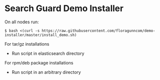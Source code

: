 # Search Guard Demo Installer

On all nodes run:

    $ bash <(curl -s https://raw.githubusercontent.com/floragunncom/demo-installer/master/install_demo.sh)
    
For tar/gz installations

* Run script in elasticsearch directory

For rpm/deb package installations

* Run script in an arbitrary directory